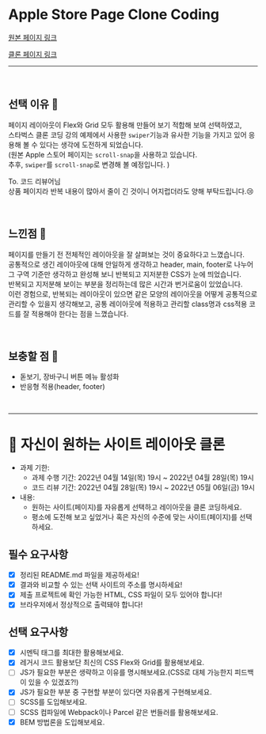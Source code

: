 # Apple Store Page Clone Coding

[원본 페이지 링크](https://www.apple.com/kr/store)


[클론 페이지 링크](https://stalwart-maamoul-b998eb.netlify.app)

---
<br/>

## 선택 이유 🥹

페이지 레이아웃이 Flex와 Grid 모두 활용해 만들어 보기 적합해 보여 선택하였고,    
스타벅스 클론 코딩 강의 예제에서 사용한 `swiper`기능과 유사한 기능을 가지고 있어 응용해 볼 수 있다는 생각에 도전하게 되었습니다.  
(원본 Apple 스토어 페이지는 `scroll-snap`을 사용하고 있습니다.  
추후, `swiper`를 `scroll-snap`로 변경해 볼 예정입니다. )

To. 코드 리뷰어님  
상품 페이지라 반복 내용이 많아서 줄이 긴 것이니 어지럽더라도 양해 부탁드립니다.😢

<br/>

## 느낀점 🤔

페이지를 만들기 전 전체적인 레이아웃을 잘 살펴보는 것이 중요하다고 느꼈습니다.  
공통적으로 생긴 레이아웃에 대해 안일하게 생각하고 header, main, footer로 나누어 그 구역 기준만 생각하고 완성해 보니 반복되고 지저분한 CSS가 눈에 띄었습니다.  
반복되고 지저분해 보이는 부분을 정리하는데 많은 시간과 번거로움이 있었습니다.  
이런 경험으로, 반복되는 레이아웃이 있으면 같은 모양의 레이아웃을 어떻게 공통적으로 관리할 수 있을지 생각해보고, 공통 레이아웃에 적용하고 관리할 class명과 css적용 코드를 잘 적용해야 한다는 점을 느꼈습니다.  

<br/>

## 보충할 점 👀
- 돋보기, 장바구니 버튼 메뉴 활성화
- 반응형 적용(header, footer)

<br/>

---
# 📌 자신이 원하는 사이트 레이아웃 클론

- 과제 기한:
  - 과제 수행 기간: 2022년 04월 14일(목) 19시 ~ 2022년 04월 28일(목) 19시
  - 코드 리뷰 기간: 2022년 04월 28일(목) 19시 ~ 2022년 05월 06일(금) 19시
- 내용:
  - 원하는 사이트(페이지)를 자유롭게 선택하고 레이아웃을 클론 코딩하세요.
  - 평소에 도전해 보고 싶었거나 혹은 자신의 수준에 맞는 사이트(페이지)를 선택하세요.

## 필수 요구사항

- [x] 정리된 README.md 파일을 제공하세요!
- [x] 결과와 비교할 수 있는 선택 사이트의 주소를 명시하세요!
- [x] 제출 프로젝트에 확인 가능한 HTML, CSS 파일이 모두 있어야 합니다!
- [x] 브라우저에서 정상적으로 출력돼야 합니다!

## 선택 요구사항

- [x] 시멘틱 태그를 최대한 활용해보세요.
- [x] 레거시 코드 활용보단 최신의 CSS Flex와 Grid를 활용해보세요.
- [ ] JS가 필요한 부분은 생략하고 이유를 명시해보세요.(CSS로 대체 가능한지 피드백이 있을 수 있겠죠?!)
- [x] JS가 필요한 부분 중 구현할 부분이 있다면 자유롭게 구현해보세요.
- [ ] SCSS를 도입해보세요.
- [ ] SCSS 컴파일에 Webpack이나 Parcel 같은 번들러를 활용해보세요.
- [x] BEM 방법론을 도입해보세요.